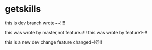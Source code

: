 # getskills

this is dev branch wrote~~!!!!

this was wrote by master,not feature~!!!
this was wrote by feature1~!!

<!--  -->
this is a new dev change 
feature changed~!@!!